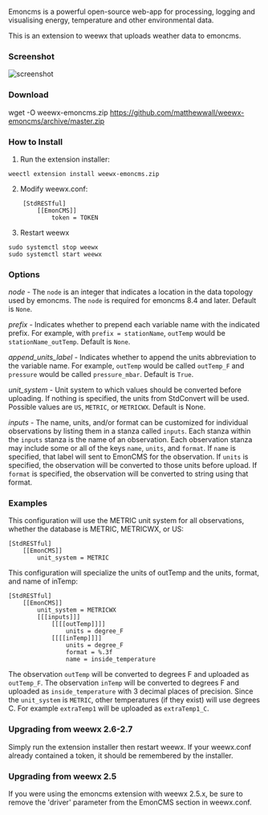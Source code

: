 Emoncms is a powerful open-source web-app for processing, logging and visualising energy, temperature and other environmental data.

This is an extension to weewx that uploads weather data to emoncms.

### Screenshot
![screenshot](http://lancet.mit.edu/mwall/projects/weather/weewx-on-emoncms.png)

### Download

wget -O weewx-emoncms.zip https://github.com/matthewwall/weewx-emoncms/archive/master.zip

### How to Install

1.  Run the extension installer:

```
weectl extension install weewx-emoncms.zip
```

2.  Modify weewx.conf:

```
    [StdRESTful]
        [[EmonCMS]]
            token = TOKEN
```

3.  Restart weewx

```
sudo systemctl stop weewx
sudo systemctl start weewx
```

### Options

_node_ - The `node` is an integer that indicates a location in the data topology used by emoncms.  The `node` is required for emoncms 8.4 and later.  Default is `None`.

_prefix_ - Indicates whether to prepend each variable name with the indicated prefix.  For example, with `prefix = stationName`, `outTemp` would be `stationName_outTemp`.  Default is `None`.

_append_units_label_ - Indicates whether to append the units abbreviation to the variable name.  For example, `outTemp` would be called `outTemp_F` and `pressure` would be called `pressure_mbar`.  Default is `True`.

_unit_system_ - Unit system to which values should be converted before uploading.  If nothing is specified, the units from StdConvert will be used.  Possible values are `US`, `METRIC`, or `METRICWX`.  Default is None.

_inputs_ - The name, units, and/or format can be customized for individual observations by listing them in a stanza called `inputs`.  Each stanza within the `inputs` stanza is the name of an observation.  Each observation stanza may include some or all of the keys `name`, `units`, and `format`.  If `name` is specified, that label will sent to EmonCMS for the observation.  If `units` is specified, the observation will be converted to those units before upload.  If `format` is specified, the observation will be converted to string using that format.

### Examples

This configuration will use the METRIC unit system for all observations, whether the database is METRIC, METRICWX, or US:

```
[StdRESTful]
    [[EmonCMS]]
        unit_system = METRIC
```

This configuration will specialize the units of outTemp and the units, format, and name of inTemp:

```
[StdRESTful]
    [[EmonCMS]]
        unit_system = METRICWX
        [[[inputs]]]
            [[[[outTemp]]]]
                units = degree_F
            [[[[inTemp]]]]
                units = degree_F
                format = %.3f
                name = inside_temperature
```

The observation `outTemp` will be converted to degrees F and uploaded as `outTemp_F`.  The observation `inTemp` will be converted to degrees F and uploaded as `inside_temperature` with 3 decimal places of precision.  Since the `unit_system` is `METRIC`, other temperatures (if they exist) will use degrees C.  For example `extraTemp1` will be uploaded as `extraTemp1_C`.

### Upgrading from weewx 2.6-2.7

Simply run the extension installer then restart weewx.  If your weewx.conf already contained a token, it should be remembered by the installer.

### Upgrading from weewx 2.5

If you were using the emoncms extension with weewx 2.5.x, be sure to remove the 'driver' parameter from the EmonCMS section in weewx.conf.
